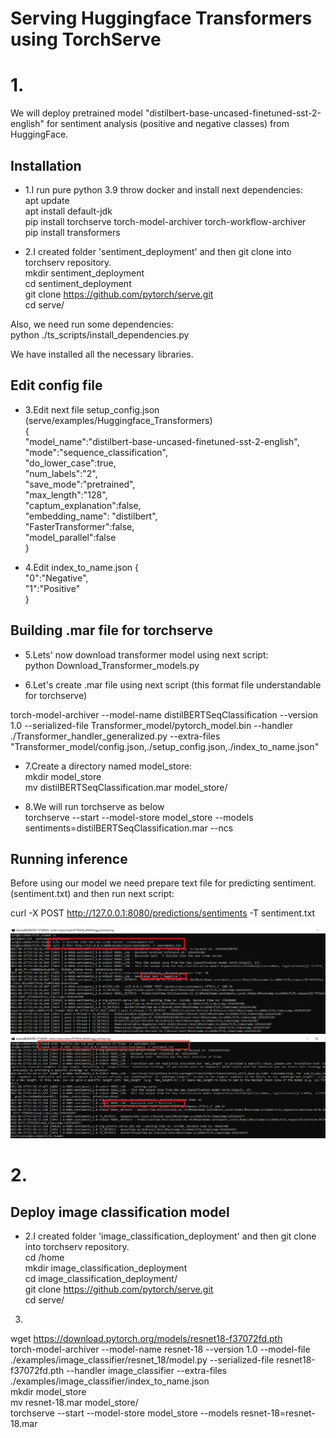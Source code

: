 # Serving Huggingface Transformers using TorchServe

# 1.

We will deploy pretrained model "distilbert-base-uncased-finetuned-sst-2-english" for sentiment analysis (positive and negative classes) from HuggingFace.

## Installation
* 1.I run pure python 3.9 throw docker and install next dependencies:<br/>
apt update <br/>
apt install default-jdk  <br/>
pip install torchserve torch-model-archiver torch-workflow-archiver <br/>
pip install transformers <br/>

* 2.I created folder 'sentiment_deployment' and then git clone into torchserv repository.<br/>
mkdir sentiment_deployment <br/>
cd sentiment_deployment <br/>
git clone https://github.com/pytorch/serve.git <br/>
cd serve/ <br/>

Also, we need run some dependencies: <br/>
python ./ts_scripts/install_dependencies.py

We have installed all the necessary libraries.

## Edit config file
* 3.Edit next file setup_config.json (serve/examples/Huggingface_Transformers) <br/>
{ <br/>
 "model_name":"distilbert-base-uncased-finetuned-sst-2-english", <br/>
 "mode":"sequence_classification", <br/>
 "do_lower_case":true, <br/>
 "num_labels":"2", <br/>
 "save_mode":"pretrained", <br/>
 "max_length":"128",<br/>
 "captum_explanation":false, <br/>
 "embedding_name": "distilbert", <br/>
 "FasterTransformer":false, <br/>
 "model_parallel":false <br/>
}

* 4.Edit index_to_name.json
{ <br/>
 "0":"Negative", <br/>
 "1":"Positive" <br/>
} <br/>
## Building .mar file for torchserve
* 5.Lets' now download transformer model using next script: <br/>
python Download_Transformer_models.py <br/>


* 6.Let's create .mar file using next script (this format file understandable for torchserve) <br/>

torch-model-archiver --model-name distilBERTSeqClassification --version 1.0 --serialized-file Transformer_model/pytorch_model.bin --handler ./Transformer_handler_generalized.py --extra-files "Transformer_model/config.json,./setup_config.json,./index_to_name.json"

* 7.Create a directory named model_store: <br/>
mkdir model_store <br/>
mv distilBERTSeqClassification.mar model_store/  <br/>

* 8.We will run torchserve as below <br/>
torchserve --start --model-store model_store --models sentiments=distilBERTSeqClassification.mar --ncs <br/>


## Running inference

Before using our model we need prepare text file for predicting sentiment.(sentiment.txt) and then run next script: <br/>

curl -X POST http://127.0.0.1:8080/predictions/sentiments -T sentiment.txt

![Image alt](https://github.com/shaimarus/torchserve_hugging/blob/main/Negative_examples.png)
![Image alt](https://github.com/shaimarus/torchserve_hugging/blob/main/Positive_examples.png)


# 2.

## Deploy image classification model

* 2.I created folder 'image_classification_deployment' and then git clone into torchserv repository.<br/>
cd /home <br/>
mkdir image_classification_deployment <br/>
cd image_classification_deployment/ <br/>
git clone https://github.com/pytorch/serve.git <br/>
cd serve/ <br/>

3.
wget https://download.pytorch.org/models/resnet18-f37072fd.pth <br/>
torch-model-archiver --model-name resnet-18 --version 1.0 --model-file ./examples/image_classifier/resnet_18/model.py --serialized-file resnet18-f37072fd.pth --handler image_classifier --extra-files ./examples/image_classifier/index_to_name.json <br/>
mkdir model_store <br/>
mv resnet-18.mar model_store/ <br/>
torchserve --start --model-store model_store --models resnet-18=resnet-18.mar <br/>

